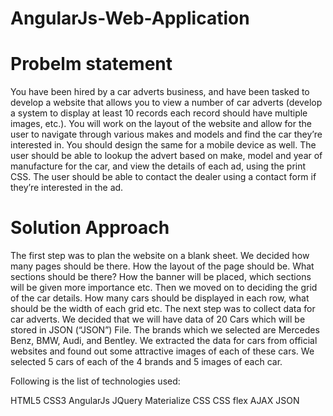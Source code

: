 # AngularJs-Web-Application

# Probelm statement 
You have been hired by a car adverts business, and have been tasked to develop a
website that allows you to view a number of car adverts (develop a system to display at
least 10 records each record should have multiple images, etc.). You will work on the
layout of the website and allow for the user to navigate through various makes and
models and find the car they’re interested in. You should design the same for a mobile
device as well. The user should be able to lookup the advert based on make, model and
year of manufacture for the car, and view the details of each ad, using the print CSS.
The user should be able to contact the dealer using a contact form if they’re interested
in the ad.

# Solution Approach
The first step was to plan the website on a blank sheet. We decided
how many pages should be there. How the layout of the page should be. What sections
should be there? How the banner will be placed, which sections will be given more
importance etc. Then we moved on to deciding the grid of the car details. How many
cars should be displayed in each row, what should be the width of each grid etc.
The next step was to collect data for car adverts. We decided that we will have data of
20 Cars which will be stored in JSON (“JSON”) File. The brands which we selected are
Mercedes Benz, BMW, Audi, and Bentley. We extracted the data for cars from official
websites and found out some attractive images of each of these cars. We selected 5 cars
of each of the 4 brands and 5 images of each car.

Following is the list of technologies used:

HTML5
CSS3
AngularJs
JQuery
Materialize CSS
CSS flex
AJAX
JSON
